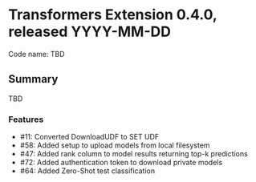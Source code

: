 # Transformers Extension 0.4.0, released YYYY-MM-DD

Code name: TBD


## Summary

TBD

### Features

 - #11: Converted DownloadUDF to SET UDF 
 - #58: Added setup to upload models from local filesystem
 - #47: Added rank column to model results returning top-k predictions
 - #72: Added authentication token to download private models
 - #64: Added Zero-Shot test classification
  

    
  

